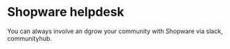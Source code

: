 # Shopware helpdesk

You can always involve an dgrow your community with Shopware via slack, communityhub.